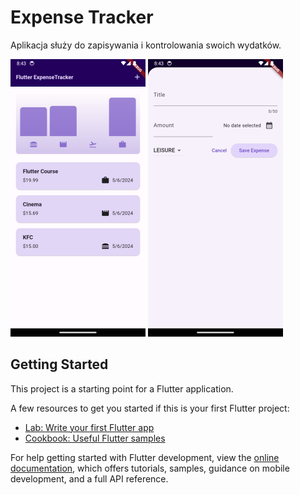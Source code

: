 # Expense Tracker

Aplikacja służy do zapisywania i kontrolowania swoich wydatków.

![Screen_1](https://github.com/dejwid03/expense_tracker/blob/main/screenshots/Screenshot_1715028183.png)
![Screen_2](https://github.com/dejwid03/expense_tracker/blob/main/screenshots/Screenshot_1715028193.png)

## Getting Started

This project is a starting point for a Flutter application.

A few resources to get you started if this is your first Flutter project:

- [Lab: Write your first Flutter app](https://docs.flutter.dev/get-started/codelab)
- [Cookbook: Useful Flutter samples](https://docs.flutter.dev/cookbook)

For help getting started with Flutter development, view the
[online documentation](https://docs.flutter.dev/), which offers tutorials,
samples, guidance on mobile development, and a full API reference.
